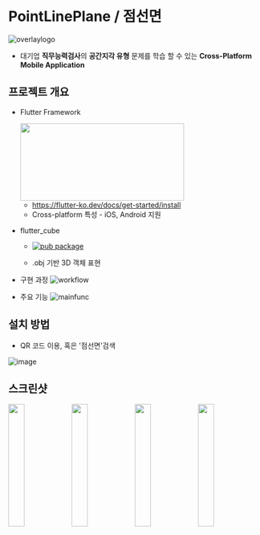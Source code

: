 # PointLinePlane / 점선면
![overlaylogo](https://user-images.githubusercontent.com/20199960/144744772-ca23ba30-d2a9-4e1f-b9b9-d69609609fb8.png)

 * 대기업 **직무능력검사**의 **공간지각 유형** 문제를 학습 할 수 있는 **Cross-Platform Mobile Application**

프로젝트 개요
-------------
* Flutter Framework
  
  <img src="https://user-images.githubusercontent.com/23257558/144743933-bf1caf94-bcae-4cd1-8c05-620d7bd83c99.png"  width="326" height="154"/>
  
  - https://flutter-ko.dev/docs/get-started/install
  - Cross-platform 특성 - iOS, Android 지원
  
* flutter_cube
  - [![pub package](https://img.shields.io/pub/v/flutter_cube.svg)](https://pub.dev/packages/flutter_cube)

  - .obj 기반 3D 객체 표현

* 구현 과정
  ![workflow](https://user-images.githubusercontent.com/20199960/144745071-bb5f53d7-ec67-4103-9486-4214fe6ec6c9.png)
* 주요 기능
  ![mainfunc](https://user-images.githubusercontent.com/20199960/144745091-03d51b49-f849-4d8d-b6df-e3ad3c36c08f.png)


설치 방법
-------------

   * QR 코드 이용, 혹은 '점선면'검색
   
  ![image](https://user-images.githubusercontent.com/20199960/144745543-d4aeff6f-a525-43bb-b07f-9e67b644c4f6.png)


 
 스크린샷
-------------
<img src="https://user-images.githubusercontent.com/20199960/144746054-6cb9bdc8-7f56-47bc-8734-913d3e1547bd.png"  width="25%" height="25%"/><img src="https://user-images.githubusercontent.com/20199960/144746059-a5557db4-a493-476d-8647-772e72a1bead.png"  width="25%" height="25%"/><img src="https://user-images.githubusercontent.com/20199960/144745867-9071fdaa-3d47-42b8-9307-d25f41f086c6.png"  width="25%" height="25%"/><img src="https://user-images.githubusercontent.com/20199960/144745868-d918e422-7922-4299-93c0-b4f317cbad83.png"  width="25%" height="25%"/>
